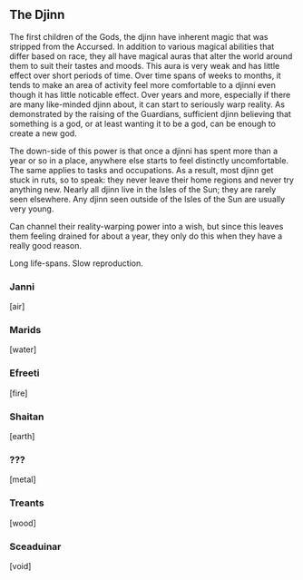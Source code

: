 ## The Djinn

The first children of the Gods, the djinn have inherent magic that was stripped from the Accursed. 
In addition to various magical abilities that differ based on race, they all have magical auras 
that alter the world around them to suit their tastes and moods.  This aura is very weak and has 
little effect over short periods of time.  Over time spans of weeks to months, it tends to make an 
area of activity feel more comfortable to a djinni even though it has little noticable effect. 
Over years and more, especially if there are many like-minded djinn about, it can start to 
seriously warp reality.  As demonstrated by the raising of the Guardians, sufficient djinn 
believing that something is a god, or at least wanting it to be a god, can be enough to create a 
new god.

The down-side of this power is that once a djinni has spent more than a year or so in a place, 
anywhere else starts to feel distinctly uncomfortable.  The same applies to tasks and occupations. 
As a result, most djinn get stuck in ruts, so to speak: they never leave their home regions and 
never try anything new.  Nearly all djinn live in the Isles of the Sun; they are rarely seen 
elsewhere.  Any djinn seen outside of the Isles of the Sun are usually very young.


Can channel their reality-warping power into a wish, but since this leaves them feeling drained for 
about a year, they only do this when they have a really good reason.

Long life-spans.  Slow reproduction.


### Janni

[air]

### Marids

[water]

### Efreeti

[fire]

### Shaitan

[earth]

### ???

[metal]

### Treants

[wood]

### Sceaduinar

[void]

